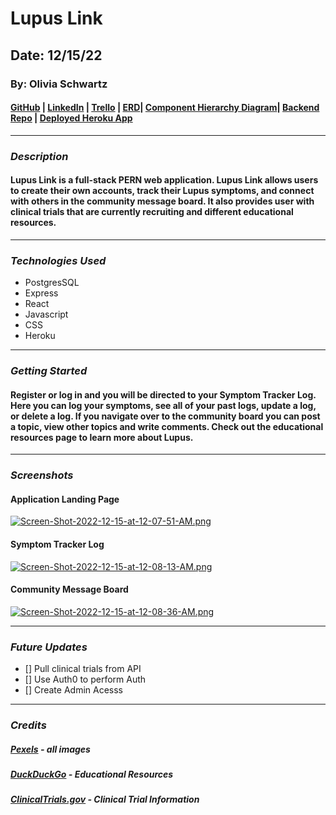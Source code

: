 # Lupus Link

## Date: 12/15/22

### By: Olivia Schwartz

#### [GitHub](https://github.com/OliviaSchwartz) | [LinkedIn](https://www.linkedin.com/in/olivia-c-schwartz/) | [Trello](https://trello.com/b/b6KMJoai/lupus-link) | [ERD](https://lucid.app/lucidchart/ce3f200b-623c-422e-83a2-b699ef649af4/view)| [Component Hierarchy Diagram](https://lucid.app/lucidchart/91a07ac0-57de-4d98-968a-bfe434159420/view)| [Backend Repo](https://github.com/OliviaSchwartz/Lupus-Link-Backend) | [Deployed Heroku App](https://lupus-link.herokuapp.com/)

---

### **_Description_**

#### Lupus Link is a full-stack PERN web application. Lupus Link allows users to create their own accounts, track their Lupus symptoms, and connect with others in the community message board. It also provides user with clinical trials that are currently recruiting and different educational resources.

---

### **_Technologies Used_**

- PostgresSQL
- Express
- React
- Javascript
- CSS
- Heroku

---

### **_Getting Started_**

#### Register or log in and you will be directed to your Symptom Tracker Log. Here you can log your symptoms, see all of your past logs, update a log, or delete a log. If you navigate over to the community board you can post a topic, view other topics and write comments. Check out the educational resources page to learn more about Lupus.

---

### **_Screenshots_**

#### Application Landing Page

[![Screen-Shot-2022-12-15-at-12-07-51-AM.png](https://i.postimg.cc/t4Ww1VLD/Screen-Shot-2022-12-15-at-12-07-51-AM.png)](https://postimg.cc/rDyQ3zyt)

#### Symptom Tracker Log

[![Screen-Shot-2022-12-15-at-12-08-13-AM.png](https://i.postimg.cc/v8KN3zy3/Screen-Shot-2022-12-15-at-12-08-13-AM.png)](https://postimg.cc/SjWdKcJM)

#### Community Message Board

[![Screen-Shot-2022-12-15-at-12-08-36-AM.png](https://i.postimg.cc/wMn4M62S/Screen-Shot-2022-12-15-at-12-08-36-AM.png)](https://postimg.cc/q6XxZH9L)

---

### **_Future Updates_**

- [] Pull clinical trials from API
- [] Use Auth0 to perform Auth
- [] Create Admin Acesss

---

### **_Credits_**

##### [Pexels](https://www.pexels.com/) - all images

##### [DuckDuckGo](https://www.duckduckgo.com/) - Educational Resources

##### [ClinicalTrials.gov](https://clinicaltrials.gov/api/gui) - Clinical Trial Information
